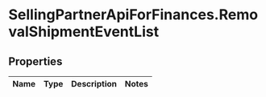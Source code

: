 # SellingPartnerApiForFinances.RemovalShipmentEventList

## Properties
Name | Type | Description | Notes
------------ | ------------- | ------------- | -------------


